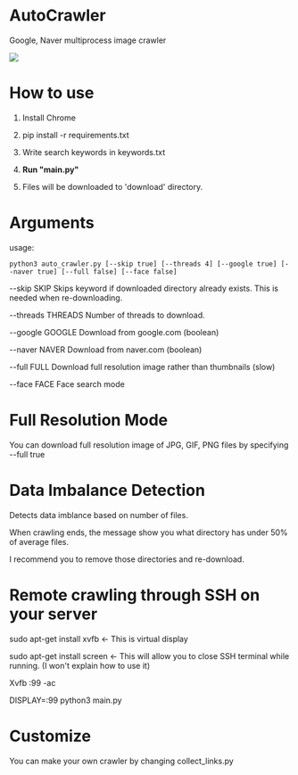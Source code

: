 # AutoCrawler
Google, Naver multiprocess image crawler

![](animation.gif)

# How to use

1. Install Chrome

2. pip install -r requirements.txt

3. Write search keywords in keywords.txt

4. **Run "main.py"**

5. Files will be downloaded to 'download' directory.


# Arguments
usage:
```
python3 auto_crawler.py [--skip true] [--threads 4] [--google true] [--naver true] [--full false] [--face false]
```

--skip SKIP        Skips keyword if downloaded directory already exists. This is needed when re-downloading.

--threads THREADS  Number of threads to download.

--google GOOGLE    Download from google.com (boolean)

--naver NAVER      Download from naver.com (boolean)

--full FULL        Download full resolution image rather than thumbnails (slow)

--face FACE        Face search mode


# Full Resolution Mode

You can download full resolution image of JPG, GIF, PNG files by specifying --full true




# Data Imbalance Detection

Detects data imblance based on number of files.

When crawling ends, the message show you what directory has under 50% of average files.

I recommend you to remove those directories and re-download.


# Remote crawling through SSH on your server

sudo apt-get install xvfb <- This is virtual display

sudo apt-get install screen <- This will allow you to close SSH terminal while running. (I won't explain how to use it)

Xvfb :99 -ac

DISPLAY=:99 python3 main.py


# Customize

You can make your own crawler by changing collect_links.py
